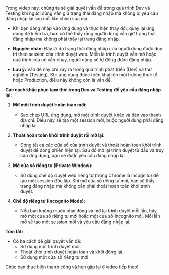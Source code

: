Trong video này, chúng ta sẽ giải quyết vấn đề trong quá trình Dev và Testing khi người dùng vẫn giữ trạng thái đăng nhập mà không bị yêu cầu đăng nhập lại sau mỗi lần chỉnh sửa mã.

- Khi bạn đăng nhập vào ứng dụng và thực hiện thay đổi, quay lại ứng dụng để kiểm tra, bạn có thể thấy rằng người dùng vẫn giữ trạng thái đăng nhập mà không phải thấy lại trang đăng nhập.

- **Nguyên nhân:** Đây là do trạng thái đăng nhập của người dùng được duy trì theo session của trình duyệt web. Miễn là trình duyệt vẫn mở hoặc quá trình của nó vẫn chạy, người dùng sẽ tự động được đăng nhập.

- **Lưu ý:** Vấn đề này chỉ xảy ra trong quá trình phát triển (Dev) và thử nghiệm (Testing). Khi ứng dụng được triển khai lên môi trường thực tế hoặc Production, điều này không còn là vấn đề.

**Các cách khắc phục tạm thời trong Dev và Testing để yêu cầu đăng nhập lại:**

1. **Mở một trình duyệt hoàn toàn mới:**
   - Sao chép URL ứng dụng, mở một trình duyệt khác và dán vào thanh địa chỉ. Điều này sẽ tạo một session mới, buộc người dùng phải đăng nhập lại.
   
2. **Thoát hoàn toàn khỏi trình duyệt rồi mở lại:**
   - Đóng tất cả các cửa sổ của trình duyệt và thoát hoàn toàn khỏi trình duyệt để đóng phiên hiện tại. Sau đó mở lại trình duyệt từ đầu và truy cập ứng dụng, bạn sẽ được yêu cầu đăng nhập lại.

3. **Mở cửa sổ riêng tư (Private Window):**
   - Sử dụng chế độ duyệt web riêng tư (trong Chrome là Incognito) để tạo một session độc lập. Khi mở cửa sổ riêng tư mới, bạn sẽ thấy trang đăng nhập mà không cần phải thoát hoàn toàn khỏi trình duyệt.

4. **Chế độ riêng tư (Incognito Mode):**
   - Nếu bạn không muốn phải đóng và mở lại trình duyệt mỗi lần, hãy mở một cửa sổ riêng tư mới hoặc một cửa sổ incognito mới. Mỗi lần mở sẽ tạo một session mới và yêu cầu đăng nhập lại.

**Tóm tắt:**

- Có ba cách để giải quyết vấn đề:
  - Sử dụng một trình duyệt mới.
  - Thoát khỏi trình duyệt hoàn toàn và khởi động lại.
  - Sử dụng một cửa sổ riêng tư mới.
  
Chúc bạn thực hiện thành công và hẹn gặp lại ở video tiếp theo!

